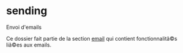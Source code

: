 # sending

Envoi d'emails

Ce dossier fait partie de la section [email](..) qui contient fonctionnalitã©s liã©es aux emails.
